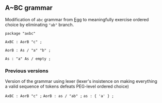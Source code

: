## A~BC grammar
Modification of `abc` grammar from [Egg](https://github.com/bruceiv/egg/blob/deriv/grammars/abc.egg) to meaningfully exercise ordered choice by eliminating `"ab"` branch.

```
package "axbc"

AxBC : AorB "c" ;

AorB : As / "a" "b" ;

As : "a" As / empty ;
```

### Previous versions
Version of the grammar using lexer (lexer's insistence on making everything a valid sequence of tokens defeats PEG-level ordered choice)

`AxBC : AorB "c" ;`
`AorB : as / "ab" ;`
`as : { 'a' } ;`


